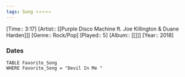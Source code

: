 ```yaml
---
tags: Song ⭐⭐⭐⭐⭐ 
---
```

[Time:: 3:17]
[Artist:: [[Purple Disco Machine ft. Joe Killington & Duane Harden]]]
[Genre:: Rock/Pop]
[Played:: 5]
[Album:: [[]]]
[Year:: 2018]
### Dates
````dataview
TABLE Favorite_Song
WHERE Favorite_Song = "Devil In Me "
````